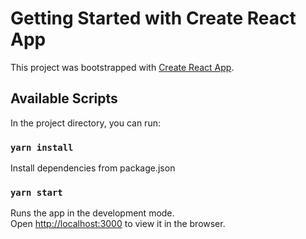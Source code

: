 # Getting Started with Create React App

This project was bootstrapped with [Create React App](https://github.com/facebook/create-react-app).

## Available Scripts

In the project directory, you can run:

### `yarn install`
Install dependencies from package.json

### `yarn start`
Runs the app in the development mode.\
Open [http://localhost:3000](http://localhost:3000) to view it in the browser.


